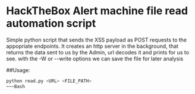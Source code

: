 # HackTheBox Alert machine file read automation script

Simple python script that sends the XSS payload as POST requests to the appopriate endpoints.
It creates an http server in the background, that returns the data sent to us by the Admin,
url decodes it and prints for us to see. with the -W or --write options we can save the file
for later analysis

##Usage:
~~~Bash
python read.py <URL> <FILE_PATH>
~~~Bash
